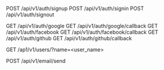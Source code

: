 
POST /api/v1/auth/signup
POST /api/v1/auth/signin
POST /api/v1/auth/signout

GET /api/v1/auth/google
GET /api/v1/auth/google/callback
GET /api/v1/auth/facebook
GET /api/v1/auth/facebook/callback
GET /api/v1/auth/github
GET /api/v1/auth/github/callback

GET /ap1/v1/users/?name=<user_name>

POST /api/v1/email/send

